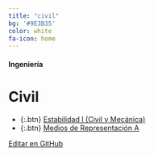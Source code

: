 ```yaml
---
title: "civil"
bg: '#9E3B35'
color: white
fa-icon: home
---
```

#### Ingeniería
# Civil

<!---
No poner los links de t.joinchat directamente,
>>>> NO USAR https://www.protectyourlinks.com/ <<<<
En lugar de https://t.me/joinchat/SaraSasasa-sa poner j/SaraSasasa-sa
-->

*  {:.btn} [Estabilidad I (Civil y Mecánica)](j/Spiq7t86zz1ICctu)
*  {:.btn} [Medios de Representación A](j/N8kUlVhg82iW3rc67xDKkQ)

<span class="editongithub">
	<a href="{{site.github.repository_url}}/blob/master/{{page.path}}">
		<i class="fas fa-pen"></i> Editar en GitHub
	</a>
</span>
